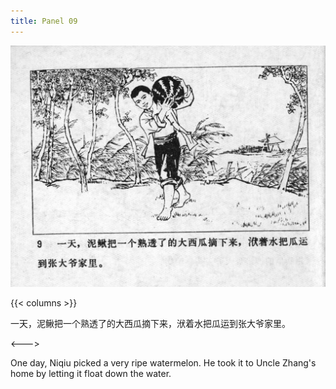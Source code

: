 ```yaml
---
title: Panel 09
---
```


![niqiu page](./../../../images/niqiu/seifert0397_nqkg_0013_009.jpg)

{{< columns >}}

一天，泥鳅把一个熟透了的大西瓜摘下来，洑着水把瓜运到张大爷家里。

<--->

One day, Niqiu picked a very ripe watermelon. He took it to Uncle Zhang's home by letting it float down the water.